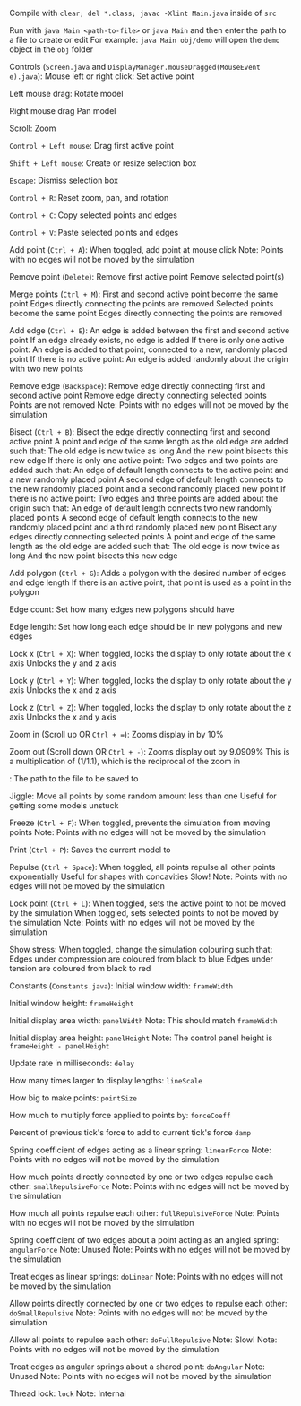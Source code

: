 Compile with `clear; del *.class; javac -Xlint Main.java` inside of `src`



Run with `java Main <path-to-file>`
  or `java Main` and then enter the path to a file to create or edit
  For example:
    `java Main obj/demo` will open the `demo` object in the `obj` folder



Controls (`Screen.java` and `DisplayManager.mouseDragged(MouseEvent e).java`):
  Mouse left or right click:
    Set active point

  Left mouse drag:
    Rotate model

  Right mouse drag
    Pan model

  Scroll:
    Zoom

  `Control + Left mouse`:
    Drag first active point

  `Shift + Left mouse`:
    Create or resize selection box

  `Escape`: 
    Dismiss selection box

  `Control + R`:
    Reset zoom, pan, and rotation

  `Control + C`:
    Copy selected points and edges

  `Control + V`:
    Paste selected points and edges

  Add point (`Ctrl + A`):
    When toggled, add point at mouse click
    Note: Points with no edges will not be moved by the simulation

  Remove point (`Delete`):
    Remove first active point
    Remove selected point(s)

  Merge points (`Ctrl + M`):
    First and second active point become the same point
      Edges directly connecting the points are removed
    Selected points become the same point
      Edges directly connecting the points are removed

  Add edge (`Ctrl + E`):
    An edge is added between the first and second active point
      If an edge already exists, no edge is added
    If there is only one active point:
      An edge is added to that point, connected to a new, randomly placed point
    If there is no active point:
      An edge is added randomly about the origin with two new points

  Remove edge (`Backspace`):
    Remove edge directly connecting first and second active point
    Remove edge directly connecting selected points
    Points are not removed
    Note: Points with no edges will not be moved by the simulation

  Bisect (`Ctrl + B`):
    Bisect the edge directly connecting first and second active point
      A point and edge of the same length as the old edge are added such that:
        The old edge is now twice as long
        And the new point bisects this new edge
    If there is only one active point:
      Two edges and two points are added such that:
        An edge of default length connects to the active point and
          a new randomly placed point
        A second edge of default length connects to the new randomly placed
          point and a second randomly placed new point
    If there is no active point:
      Two edges and three points are added about the origin such that:
        An edge of default length connects two new randomly placed points
        A second edge of default length connects to the new randomly placed
          point and a third randomly placed new point
    Bisect any edges directly connecting selected points
      A point and edge of the same length as the old edge are added such that:
        The old edge is now twice as long
        And the new point bisects this new edge

  Add polygon (`Ctrl + G`):
    Adds a polygon with the desired number of edges and edge length
    If there is an active point, that point is used as a point in the polygon

  Edge count:
    Set how many edges new polygons should have

  Edge length:
    Set how long each edge should be in new polygons and new edges

  Lock x (`Ctrl + X`):
    When toggled, locks the display to only rotate about the x axis
    Unlocks the y and z axis

  Lock y (`Ctrl + Y`):
    When toggled, locks the display to only rotate about the y axis
    Unlocks the x and z axis

  Lock z (`Ctrl + Z`):
    When toggled, locks the display to only rotate about the z axis
    Unlocks the x and y axis

  Zoom in (Scroll up OR `Ctrl + =`):
    Zooms display in by 10%

  Zoom out (Scroll down OR `Ctrl + -`):
    Zooms display out by 9.0909%
    This is a multiplication of (1/1.1), which is the reciprocal of the zoom in

  <path-to-file>:
    The path to the file to be saved to

  Jiggle:
    Move all points by some random amount less than one
      Useful for getting some models unstuck

  Freeze (`Ctrl + F`):
    When toggled, prevents the simulation from moving points
    Note: Points with no edges will not be moved by the simulation

  Print (`Ctrl + P`):
    Saves the current model to <path-to-file>

  Repulse (`Ctrl + Space`):
    When toggled, all points repulse all other points exponentially
      Useful for shapes with concavities
      Slow!
      Note: Points with no edges will not be moved by the simulation

  Lock point (`Ctrl + L`):
    When toggled, sets the active point to not be moved by the simulation
    When toggled, sets selected points to not be moved by the simulation
    Note: Points with no edges will not be moved by the simulation

  Show stress:
    When toggled, change the simulation colouring such that:
      Edges under compression are coloured from black to blue
      Edges under tension are coloured from black to red



Constants (`Constants.java`):
  Initial window width:
    `frameWidth`

  Initial window height:
    `frameHeight`

  Initial display area width:
    `panelWidth`
    Note: This should match `frameWidth`

  Initial display area height:
    `panelHeight`
    Note: The control panel height is `frameHeight - panelHeight`

  Update rate in milliseconds:
    `delay`

  How many times larger to display lengths:
    `lineScale`

  How big to make points:
    `pointSize`

  How much to multiply force applied to points by:
    `forceCoeff`

  Percent of previous tick's force to add to current tick's force
    `damp`

  Spring coefficient of edges acting as a linear spring:
    `linearForce`
    Note: Points with no edges will not be moved by the simulation

  How much points directly connected by one or two edges repulse each other:
  `smallRepulsiveForce`
  Note: Points with no edges will not be moved by the simulation

  How much all points repulse each other:
    `fullRepulsiveForce`
    Note: Points with no edges will not be moved by the simulation

  Spring coefficient of two edges about a point acting as an angled spring:
    `angularForce`
    Note: Unused
    Note: Points with no edges will not be moved by the simulation

  Treat edges as linear springs:
    `doLinear`
    Note: Points with no edges will not be moved by the simulation

  Allow points directly connected by one or two edges to repulse each other:
    `doSmallRepulsive`
    Note: Points with no edges will not be moved by the simulation

  Allow all points to repulse each other:
    `doFullRepulsive`
    Note: Slow!
    Note: Points with no edges will not be moved by the simulation

  Treat edges as angular springs about a shared point:
    `doAngular`
    Note: Unused
    Note: Points with no edges will not be moved by the simulation

  Thread lock:
    `lock`
    Note: Internal
